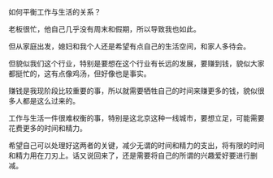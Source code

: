 如何平衡工作与生活的关系？

老板很忙，他自己几乎没有周末和假期，所以导致我也如此。

但从家庭出发，媳妇和我个人还是希望有点自己的生活空间，和家人多待会。

<!--more-->

但貌似我们这个行业，特别是要想在这个行业有长远的发展，要赚到钱，貌似大家都挺忙的，这有点像鸡汤，但好像也是事实。

赚钱是我现阶段比较重要的事，所以就需要牺牲自己的时间来赚更多的钱，貌似很多人都是这么过来的。

工作与生活一件很难权衡的事，特别是这北京这种一线城市，要想立足，可能需要花费更多的时间和精力。

希望自己可以处理好这两者的关键，减少无谓的时间和精力的支出，将有限的时间和精力用在刀刃上。话又说回来了，还是需要将自己的所谓的兴趣爱好要进行删减。